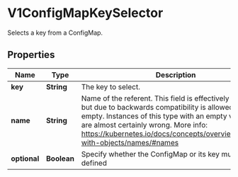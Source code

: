 

# V1ConfigMapKeySelector

Selects a key from a ConfigMap.

## Properties

| Name | Type | Description | Notes |
|------------ | ------------- | ------------- | -------------|
|**key** | **String** | The key to select. |  |
|**name** | **String** | Name of the referent. This field is effectively required, but due to backwards compatibility is allowed to be empty. Instances of this type with an empty value here are almost certainly wrong. More info: https://kubernetes.io/docs/concepts/overview/working-with-objects/names/#names |  [optional] |
|**optional** | **Boolean** | Specify whether the ConfigMap or its key must be defined |  [optional] |



